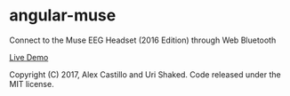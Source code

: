 # angular-muse

Connect to the Muse EEG Headset (2016 Edition) through Web Bluetooth

[Live Demo](https://muse-eeg-app.firebaseapp.com)

Copyright (C) 2017, Alex Castillo and Uri Shaked. 
Code released under the MIT license.

